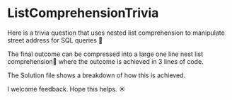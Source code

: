 # ListComprehensionTrivia
Here is a trivia question that uses nested list comprehension to manipulate street address for SQL queries 📝   

The final outcome can be compressed into a large one line nest list comprehension📏 where the outcome is achieved in 3 lines of code. 

The Solution file shows a breakdown of how this is achieved.

I welcome feedback. Hope this helps. ☀️
